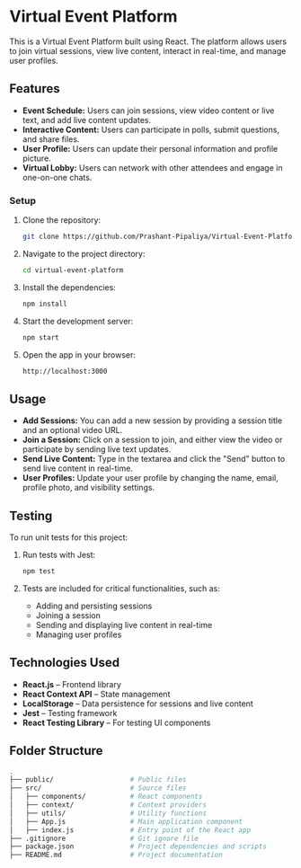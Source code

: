 # Virtual Event Platform

This is a Virtual Event Platform built using React. The platform allows users to join virtual sessions, view live content, interact in real-time, and manage user profiles.

## Features

- **Event Schedule:** Users can join sessions, view video content or live text, and add live content updates.
- **Interactive Content:** Users can participate in polls, submit questions, and share files.
- **User Profile:** Users can update their personal information and profile picture.
- **Virtual Lobby:** Users can network with other attendees and engage in one-on-one chats.

### Setup

1. Clone the repository:
    ```bash
    git clone https://github.com/Prashant-Pipaliya/Virtual-Event-Platform
    ```

2. Navigate to the project directory:
    ```bash
    cd virtual-event-platform
    ```

3. Install the dependencies:
    ```bash
    npm install
    ```

4. Start the development server:
    ```bash
    npm start
    ```

5. Open the app in your browser:
    ```bash
    http://localhost:3000
    ```

## Usage

- **Add Sessions:** You can add a new session by providing a session title and an optional video URL.
- **Join a Session:** Click on a session to join, and either view the video or participate by sending live text updates.
- **Send Live Content:** Type in the textarea and click the "Send" button to send live content in real-time.
- **User Profiles:** Update your user profile by changing the name, email, profile photo, and visibility settings.

## Testing

To run unit tests for this project:

1. Run tests with Jest:
    ```bash
    npm test
    ```

2. Tests are included for critical functionalities, such as:
   - Adding and persisting sessions
   - Joining a session
   - Sending and displaying live content in real-time
   - Managing user profiles

## Technologies Used

- **React.js** – Frontend library
- **React Context API** – State management
- **LocalStorage** – Data persistence for sessions and live content
- **Jest** – Testing framework
- **React Testing Library** – For testing UI components

## Folder Structure

```bash
.
├── public/                   # Public files
├── src/                      # Source files
│   ├── components/           # React components
│   ├── context/              # Context providers
│   ├── utils/                # Utility functions
│   ├── App.js                # Main application component
│   ├── index.js              # Entry point of the React app
├── .gitignore                # Git ignore file
├── package.json              # Project dependencies and scripts
├── README.md                 # Project documentation

